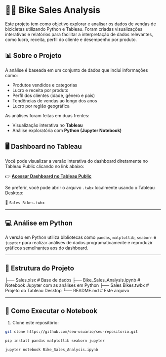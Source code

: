 # 🚴‍♂️ Bike Sales Analysis

Este projeto tem como objetivo explorar e analisar os dados de vendas de bicicletas utilizando Python e Tableau. Foram criadas visualizações interativas e relatórios para facilitar a interpretação de dados relevantes, como lucro, receita, perfil do cliente e desempenho por produto.

## 📊 Sobre o Projeto

A análise é baseada em um conjunto de dados que inclui informações como:

- Produtos vendidos e categorias  
- Lucro e receita por produto  
- Perfil dos clientes (idade, gênero e país)  
- Tendências de vendas ao longo dos anos  
- Lucro por região geográfica  

As análises foram feitas em duas frentes:
- Visualização interativa no **Tableau**
- Análise exploratória com **Python (Jupyter Notebook)**

## 🖥️ Dashboard no Tableau

Você pode visualizar a versão interativa do dashboard diretamente no Tableau Public clicando no link abaixo:

👉 [**Acessar Dashboard no Tableau Public**](https://public.tableau.com/app/profile/gabriel.brigatto/viz/SalesBikes_17363841329240/SalesDashboard)

Se preferir, você pode abrir o arquivo `.twbx` localmente usando o Tableau Desktop:

🧩 `Sales Bikes.twbx`

---

## 💻 Análise em Python

A versão em Python utiliza bibliotecas como `pandas`, `matplotlib`, `seaborn` e `jupyter` para realizar análises de dados programaticamente e reproduzir gráficos semelhantes aos do dashboard.

---

## 📁 Estrutura do Projeto
├── Sales.xlsx # Base de dados
├── Bike_Sales_Analysis.ipynb # Notebook Jupyter com as análises em Python
├── Sales Bikes.twbx # Projeto do Tableau Desktop
└── README.md # Este arquivo


---

## 🚀 Como Executar o Notebook

1. Clone este repositório:
```bash
git clone https://github.com/seu-usuario/seu-repositorio.git
```

```bash
pip install pandas matplotlib seaborn jupyter
```

```bash
jupyter notebook Bike_Sales_Analysis.ipynb
```
